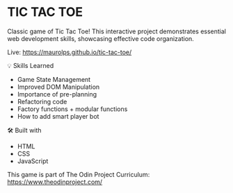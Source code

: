 # TIC TAC TOE
Classic game of Tic Tac Toe! This interactive project demonstrates essential web development skills, showcasing effective code organization.

Live: https://maurolps.github.io/tic-tac-toe/

💡 Skills Learned
<ul>
  <li>Game State Management</li>
  <li>Improved DOM Manipulation</li>
  <li>Importance of pre-planning</li>
  <li>Refactoring code</li>
  <li>Factory functions + modular functions</li>
  <li>How to add smart player bot</li>
</ul>

🛠️ Built with
<ul>
  <li>HTML</li>
  <li>CSS</li>
  <li>JavaScript</li>
</ul>

This game is part of The Odin Project Curriculum:
https://www.theodinproject.com/
